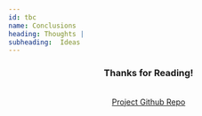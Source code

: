 ```yaml
---
id: tbc
name: Conclusions
heading: Thoughts | 
subheading:  Ideas
---
```



<center>
<h3> Thanks for Reading!</h3> <br>
<a href="https://github.com/sssantos/141bravo m">Project Github Repo</a>
</center>
